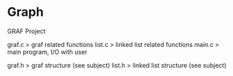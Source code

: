 # Graph

GRAF Project

graf.c > graf related functions
list.c > linked list related functions
main.c > main program, I/O with user


graf.h > graf structure (see subject)
list.h > linked list structure (see subject)
